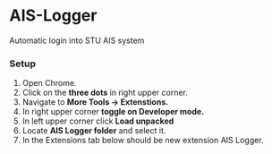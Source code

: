 # AIS-Logger
Automatic login into STU AIS system

### Setup

1. Open Chrome.
2. Click on the **three dots** in right upper corner.
3. Navigate to **More Tools -> Extenstions.**
4. In right upper corner **toggle on Developer mode.**
5. In left upper corner click **Load unpacked** 
6. Locate **AIS Logger folder** and select it.
7. In the Extensions tab below should be new extension AIS Logger.

